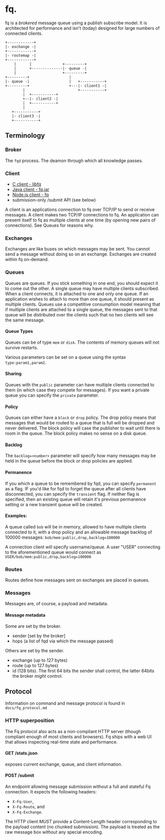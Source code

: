 # fq.

fq is a *brokered* message queue using a publish subscribe model.  It is architected for performance and isn't (today) designed for large numbers of connected clients.


    +------------+
    |- exchange -|
    +------------+
    |- routemap -|
    +------------+
        |      |              +---------+
        |      +--------------|- queue -|
        |                     +---------+
    +---------+                  |
    |- queue -|                  |   +-----------+
    +---------+                  +---|- client1 -|
            |                        +-----------+
            |  +-----------+
            +--|- client2 -|
            |  +-----------+
            |
       +-----------+
       |- client3 -|
       +-----------+

## Terminology

### Broker

The `fqd` process. The deamon through which all knowledge passes.

### Client

 * [C client - libfq](https://github.com/postwait/fq/blob/master/fq.h#L164-L205)
 * [Java client - fq.jar](https://github.com/postwait/fq/blob/master/java/src/com/omniti/labs/FqClientImplInterface.java)
 * [Node.js client - fq](https://www.npmjs.com/package/fq)
 * submission-only /submit API (see below)

A client is an applications connection to fq over TCP/IP to send or receive messages. A client makes two TCP/IP connections to fq.  An application can present itself to fq as multiple clients at one time (by opening new pairs of connections). See Queues for reasons why.

### Exchanges

Exchanges are like buses on which messages may be sent.  You cannot send a message without doing so on an exchange.  Exchanges are created within fq on-demand.

### Queues

Queues are queues. If you stick something in one end, you should expect it to come out the other.  A single queue may have multiple clients subscribed.  When a client connects, it is attached to one and only one queue.  If an application wishes to attach to more than one queue, it should present as multiple clients.  Queues use a competitive consumption model meaning that if multiple clients are attached to a single queue, the messages sent to that queue will be distributed over the clients such that no two clients will see the same message.

#### Queue Types

Queues can be of type `mem` or `disk`.  The contents of memory queues will not survive restarts.

Various parameters can be set on a queue using the syntax `type:param1,param2`.

#### Sharing

Queues with the `public` parameter can have multiple clients connected to them (in which case they compete for messages).  If you want a private queue you can specify the `private` parameter.

#### Policy

Queues can either have a `block` or `drop` policy.  The drop policy means that messages that would be routed to a queue that is full will be dropped and never delivered.  The block policy will case the publisher to wait until there is room in the queue.  The block policy makes no sense on a disk queue.

#### Backlog

The `backlog=<number>` parameter will specify how many messages may be held in the queue before the block or drop policies are applied.

#### Permanence

If you which a queue to be remembered by fqd, you can specify `permanent` as a flag.  IF you'd like for fqd to forget the queue after all clients have disconnected, you can specify the `transient` flag.  If neither flag is specified, then an existing queue will retain it's previous permanence setting or a new transient queue will be created.

#### Examples:

A queue called `bob` will be in memory, allowed to have multiple clients connected to it, with a drop policy and an allowable message backlog of 100000 messages: `bob/mem:public,drop,backlog=100000`

A connection client will specify username/queue.  A user "USER" connecting to the aforementioned queue would connect as `USER/bob/mem:public,drop,backlog=100000`

### Routes

Routes define how messages sent on exchanges are placed in queues.

### Messages

Messages are, of course, a payload and metadata.

#### Message metadata

Some are set by the broker.
 
 * sender [set by the broker]
 * hops (a list of fqd via which the message passed)

Others are set by the sender. 

 * exchange (up to 127 bytes)
 * route (up to 127 bytes)
 * id (128 bits). The first 64 bits the sender shall control, the latter 64bits the broker *might* control.

## Protocol

Information on command and message protocol is found in `docs/fq_protocol.md`

### HTTP superposition

The Fq protocol also acts as a non-compliant HTTP server (though compliant enough of most clients and browsers).  Fq ships with a web UI that allows inspecting real-time state and performance.

#### GET /stats.json

exposes current exchange, queue, and client information.

#### POST /submit

An endpoint allowing message submission without a full and stateful Fq connection.  It expects the following headers:

 * ```X-Fq-User```,
 * ```X-Fq-Route```, and
 * ```X-Fq-Exchange```.
 
 The HTTP client *MUST* provide a Content-Length header corresponding to the payload content (no chunked submission).  The payload is treated as the raw message box without any special encoding.


